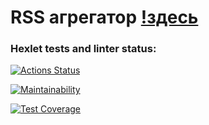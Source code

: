 # RSS агрегатор [!здесь](https://frontend-project-lvl3-ochre-eight.vercel.app/)

### Hexlet tests and linter status:
[![Actions Status](https://github.com/Sokolero/frontend-project-lvl3/workflows/hexlet-check/badge.svg)](https://github.com/Sokolero/frontend-project-lvl3/actions)

[![Maintainability](https://api.codeclimate.com/v1/badges/b1b9478b3b527a3f6209/maintainability)](https://codeclimate.com/github/Sokolero/frontend-project-lvl3/maintainability)

[![Test Coverage](https://api.codeclimate.com/v1/badges/b1b9478b3b527a3f6209/test_coverage)](https://codeclimate.com/github/Sokolero/frontend-project-lvl3/test_coverage)
